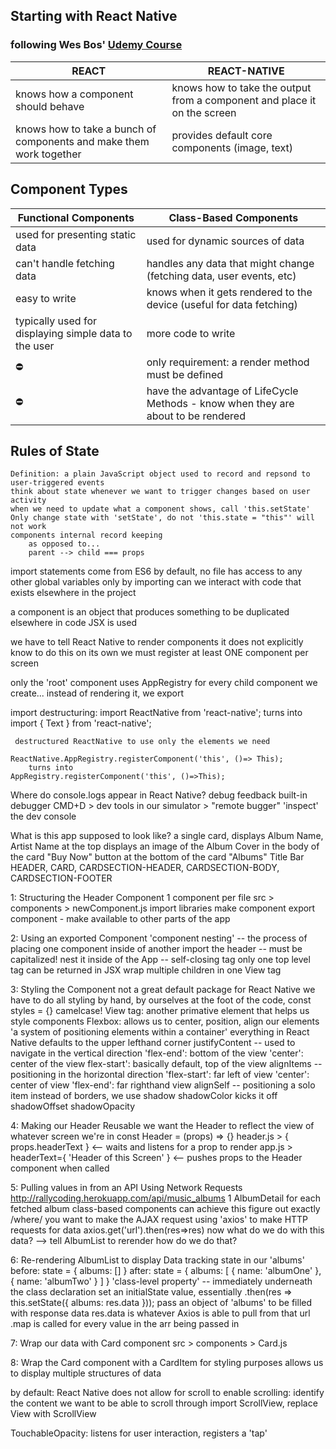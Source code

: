 ## Starting with React Native
### following Wes Bos' [Udemy Course](https://www.udemy.com/the-complete-react-native-and-redux-course/learn/v4/content)

REACT | REACT-NATIVE
----- | -------------
knows how a component should behave | knows how to take the output from a component and place it on the screen
knows how to take a bunch of components and make them work together | provides default core components (image, text)
    
## Component Types

Functional Components | Class-Based Components 
--------------------- | ----------------------
used for presenting static data | used for dynamic sources of data
can't handle fetching data | handles any data that might change (fetching data, user events, etc)
easy to write | knows when it gets rendered to the device (useful for data fetching)
typically used for displaying simple data to the user | more code to write
⛔️ | only requirement: a render method must be defined 
⛔️ | have the advantage of LifeCycle Methods - know when they are about to be rendered        



## Rules of State
    Definition: a plain JavaScript object used to record and repsond to user-triggered events
    think about state whenever we want to trigger changes based on user activity
    when we need to update what a component shows, call 'this.setState'
    Only change state with 'setState', do not 'this.state = "this"' will not work
    components internal record keeping
        as opposed to...
        parent --> child === props

import statements come from ES6
by default, no file has access to any other global variables 
only by importing can we interact with code that exists elsewhere in the project

a component is an object that produces something to be duplicated elsewhere in code
JSX is used 

we have to tell React Native to render components
it does not explicitly know to do this on its own
we must register at least ONE component per screen

only the 'root' component uses AppRegistry
for every child component we create...
    instead of rendering it, we export 

import destructuring:
    import ReactNative from 'react-native';
        turns into
    import { Text } from 'react-native';
    
     destructured ReactNative to use only the elements we need

    ReactNative.AppRegistry.registerComponent('this', ()=> This);
        turns into
    AppRegistry.registerComponent('this', ()=>This);

Where do console.logs appear in React Native?
    debug feedback
    built-in debugger
    CMD+D > dev tools in our simulator > "remote bugger"
    'inspect' the dev console 

What is this app supposed to look like?
    a single card, displays Album Name, Artist Name at the top
    displays an image of the Album Cover in the body of the card
    "Buy Now" button at the bottom of the card
    "Albums" Title Bar
        HEADER, 
        CARD, 
        CARDSECTION-HEADER, 
        CARDSECTION-BODY, 
        CARDSECTION-FOOTER

1: Structuring the Header Component
    1 component per file 
    src > components > newComponent.js
    import libraries
    make component
    export component - make available to other parts of the app

2: Using an exported Component
    'component nesting' -- the process of placing one component inside of another
    import the header -- must be capitalized! 
    nest it inside of the App -- self-closing tag
        only one top level tag can be returned in JSX
        wrap multiple children in one View tag

3: Styling the Component
    not a great default package for React Native
    we have to do all styling by hand, by ourselves
    at the foot of the code, const styles = {}
        camelcase! 
    View tag: another primative element that helps us style components
    Flexbox: allows us to center, position, align our elements
        'a system of positioning elements within a container'
        everything in React Native defaults to the upper lefthand corner
        justifyContent -- used to navigate in the vertical direction
            'flex-end': bottom of the view
            'center': center of the view
            flex-start': basically default, top of the view
        alignItems -- positioning in the horizontal direction
            'flex-start': far left of view
            'center': center of view
            'flex-end': far righthand view
        alignSelf -- positioning a solo item
    instead of borders, we use shadow
        shadowColor kicks it off
        shadowOffset
        shadowOpacity 

4: Making our Header Reusable
    we want the Header to reflect the view of whatever screen we're in
    const Header = (props) => {}
    header.js > 
        { props.headerText } <-- waits and listens for a prop to render
    app.js > 
        headerText={ 'Header of this Screen' } <-- pushes props to the Header component when called 

5: Pulling values in from an API
Using Network Requests
http://rallycoding.herokuapp.com/api/music_albums
    1 AlbumDetail for each fetched album
    class-based components can achieve this 
    figure out exactly /where/ you want to make the AJAX request
    using 'axios' to make HTTP requests for data
        axios.get('url').then(res=>res)
    now what do we do with this data? --> tell AlbumList to rerender
        how do we do that?

6: Re-rendering AlbumList to display Data
    tracking state in our 'albums'
    before:
        state = {
            albums: []
        }
    after:
        state = {
            albums: [
                { name: 'albumOne' },
                { name: 'albumTwo' }
            ]
        }
    'class-level property' -- immediately underneath the class declaration
        set an initialState value, essentially 
    .then(res => this.setState({ albums: res.data }));
        pass an object of 'albums' to be filled with response data 
        res.data is whatever Axios is able to pull from that url
    .map is called for every value in the arr being passed in

7: Wrap our data with Card component
    src > components > Card.js

8: Wrap the Card component with a CardItem for styling purposes
    allows us to display multiple structures of data

by default: React Native does not allow for scroll
to enable scrolling:
    identify the content we want to be able to scroll through
    import ScrollView, replace View with ScrollView

TouchableOpacity: listens for user interaction, registers a 'tap'
